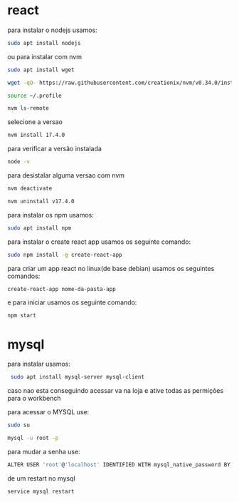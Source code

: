 # react 
 para instalar o nodejs usamos:
```` sh
sudo apt install nodejs
````
 ou para instalar com nvm 
 ```` sh
 sudo apt install wget
 ````
  
 ```` sh
 wget -qO- https://raw.githubusercontent.com/creationix/nvm/v0.34.0/install.sh | bash
 ````
 ```` sh
source ~/.profile
 ````
 
 ````sh
 nvm ls-remote
 ````
 selecione a versao
  ````sh
 nvm install 17.4.0
 ````
 para verificar a versão instalada
  ````sh
 node -v
 ````
 
 para desistalar alguma versao com nvm
  ````sh
nvm deactivate
````
 
  ````sh
 nvm uninstall v17.4.0
 ```` 
 
 para instalar os npm usamos:
```` sh
sudo apt install npm
````
 para instalar o create react app usamos os seguinte comando:
```` sh
sudo npm install -g create-react-app

````

 para criar um app react no linux(de base debian) usamos os seguintes comandos:
```` sh
create-react-app nome-da-pasta-app
````
 e para iniciar usamos os seguinte comando: 
```` sh
npm start
````
# mysql
 para instalar usamos:
 ```` sh
  sudo apt install mysql-server mysql-client
 ```` 
 caso nao esta conseguindo acessar va na loja e ative todas as permições para o workbench 
 
 para acessar o MYSQL use:
 ```` sh
 sudo su
 ````
 
 ```` sh
 mysql -u root -p
 ````
 para mudar a senha use:
 
 ```` sh
 ALTER USER 'root'@'localhost' IDENTIFIED WITH mysql_native_password BY 'sua senha DO MYSQL aqui';
 ````
 de um restart no mysql
 ```` sh
 service mysql restart
 ````

